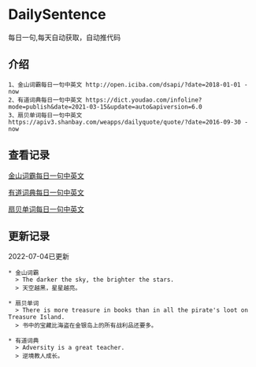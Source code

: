 # DailySentence

每日一句,每天自动获取，自动推代码

## 介绍

```
1、金山词霸每日一句中英文 http://open.iciba.com/dsapi/?date=2018-01-01 - now
2、有道词典每日一句中英文 https://dict.youdao.com/infoline?mode=publish&date=2021-03-15&update=auto&apiversion=6.0
3、扇贝单词每日一句中英文 https://apiv3.shanbay.com/weapps/dailyquote/quote/?date=2016-09-30 - now
```

## 查看记录

[金山词霸每日一句中英文](./data/iciba/)

[有道词典每日一句中英文](./data/youdao/)

[扇贝单词每日一句中英文](./data/shanbay/)

## 更新记录
2022-07-04已更新 
```
* 金山词霸
  > The darker the sky, the brighter the stars. 
  > 天空越黑，星星越亮。

* 扇贝单词
  > There is more treasure in books than in all the pirate's loot on Treasure Island.
  > 书中的宝藏比海盗在金银岛上的所有战利品还要多。

* 有道词典
  > Adversity is a great teacher.
  > 逆境教人成长。

```
